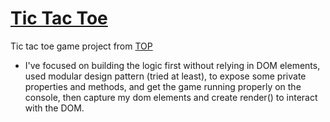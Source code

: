 # [Tic Tac Toe](https://victorxph.github.io/odin-tic-tac-toe/)

Tic tac toe game project from [TOP](https://theodinproject.com)

- I've focused on building the logic first without relying in DOM elements, used modular design pattern (tried at least), to expose some private properties and methods, and get the game running properly on the console, then capture my dom elements and create render() to interact with the DOM.
